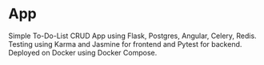 # App
Simple To-Do-List CRUD App using Flask, Postgres, Angular, Celery, Redis. Testing using Karma and Jasmine for frontend and Pytest for backend. Deployed on Docker using Docker Compose.
